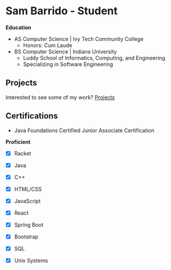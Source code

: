 # Sam Barrido - Student
**Education**
- AS Computer Science &#124; Ivy Tech Community College
    - Honors: Cum Laude
- BS Computer Science &#124; Indiana University
    - Luddy School of Informatics, Computing, and Engineering
    - Specializing in Software Engineering
## Projects
Interested to see some of my work? [Projects](projects.md)

## Certifications
- Java Foundations Certified Junior Associate Certification


**Proficient**
-  [x] Racket
-  [x] Java
-  [x] C++
-  [x] HTML/CSS
-  [x] JavaScript
-  [x] React
-  [x] Spring Boot
-  [x] Bootstrap
-  [x] SQL
-  [x] Unix Systems

